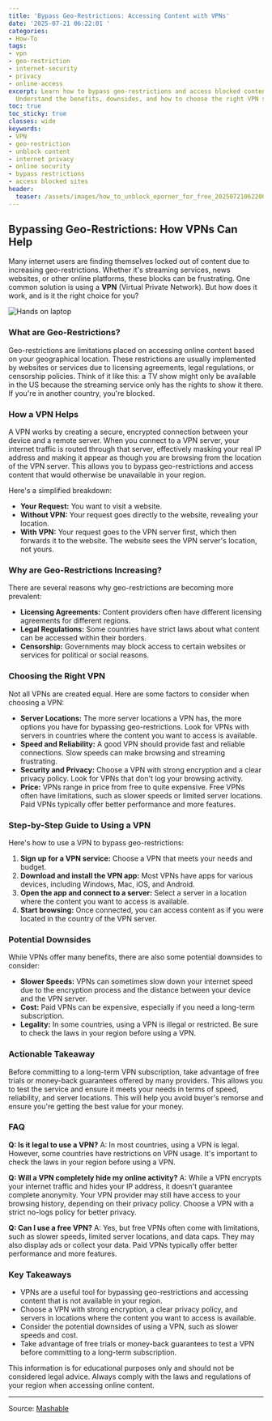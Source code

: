 ```yaml
---
title: 'Bypass Geo-Restrictions: Accessing Content with VPNs'
date: '2025-07-21 06:22:01 '
categories:
- How-To
tags:
- vpn
- geo-restriction
- internet-security
- privacy
- online-access
excerpt: Learn how to bypass geo-restrictions and access blocked content using a VPN.
  Understand the benefits, downsides, and how to choose the right VPN service.
toc: true
toc_sticky: true
classes: wide
keywords:
- VPN
- geo-restriction
- unblock content
- internet privacy
- online security
- bypass restrictions
- access blocked sites
header:
  teaser: /assets/images/how_to_unblock_eporner_for_free_20250721062200.jpg
---
```


## Bypassing Geo-Restrictions: How VPNs Can Help

Many internet users are finding themselves locked out of content due to increasing geo-restrictions. Whether it's streaming services, news websites, or other online platforms, these blocks can be frustrating. One common solution is using a **VPN** (Virtual Private Network). But how does it work, and is it the right choice for you?

![Hands on laptop](https://helios-i.mashable.com/imagery/articles/03tDUJnTR7qV5fpwRvNWcTO/hero-image.jpg)

### What are Geo-Restrictions?

Geo-restrictions are limitations placed on accessing online content based on your geographical location. These restrictions are usually implemented by websites or services due to licensing agreements, legal regulations, or censorship policies. Think of it like this: a TV show might only be available in the US because the streaming service only has the rights to show it there. If you're in another country, you're blocked.

### How a VPN Helps

A VPN works by creating a secure, encrypted connection between your device and a remote server. When you connect to a VPN server, your internet traffic is routed through that server, effectively masking your real IP address and making it appear as though you are browsing from the location of the VPN server. This allows you to bypass geo-restrictions and access content that would otherwise be unavailable in your region.

Here's a simplified breakdown:

*   **Your Request:** You want to visit a website.
*   **Without VPN:** Your request goes directly to the website, revealing your location.
*   **With VPN:** Your request goes to the VPN server first, which then forwards it to the website. The website sees the VPN server's location, not yours.

### Why are Geo-Restrictions Increasing?

There are several reasons why geo-restrictions are becoming more prevalent:

*   **Licensing Agreements:** Content providers often have different licensing agreements for different regions.
*   **Legal Regulations:** Some countries have strict laws about what content can be accessed within their borders.
*   **Censorship:** Governments may block access to certain websites or services for political or social reasons.

### Choosing the Right VPN

Not all VPNs are created equal. Here are some factors to consider when choosing a VPN:

*   **Server Locations:** The more server locations a VPN has, the more options you have for bypassing geo-restrictions. Look for VPNs with servers in countries where the content you want to access is available.
*   **Speed and Reliability:** A good VPN should provide fast and reliable connections. Slow speeds can make browsing and streaming frustrating.
*   **Security and Privacy:** Choose a VPN with strong encryption and a clear privacy policy. Look for VPNs that don't log your browsing activity.
*   **Price:** VPNs range in price from free to quite expensive. Free VPNs often have limitations, such as slower speeds or limited server locations. Paid VPNs typically offer better performance and more features.

### Step-by-Step Guide to Using a VPN

Here's how to use a VPN to bypass geo-restrictions:

1.  **Sign up for a VPN service:** Choose a VPN that meets your needs and budget.
2.  **Download and install the VPN app:** Most VPNs have apps for various devices, including Windows, Mac, iOS, and Android.
3.  **Open the app and connect to a server:** Select a server in a location where the content you want to access is available.
4.  **Start browsing:** Once connected, you can access content as if you were located in the country of the VPN server.

### Potential Downsides

While VPNs offer many benefits, there are also some potential downsides to consider:

*   **Slower Speeds:** VPNs can sometimes slow down your internet speed due to the encryption process and the distance between your device and the VPN server.
*   **Cost:** Paid VPNs can be expensive, especially if you need a long-term subscription.
*   **Legality:** In some countries, using a VPN is illegal or restricted. Be sure to check the laws in your region before using a VPN.

### Actionable Takeaway

Before committing to a long-term VPN subscription, take advantage of free trials or money-back guarantees offered by many providers. This allows you to test the service and ensure it meets your needs in terms of speed, reliability, and server locations. This will help you avoid buyer's remorse and ensure you're getting the best value for your money.

### FAQ

**Q: Is it legal to use a VPN?**
A: In most countries, using a VPN is legal. However, some countries have restrictions on VPN usage. It's important to check the laws in your region before using a VPN.

**Q: Will a VPN completely hide my online activity?**
A: While a VPN encrypts your internet traffic and hides your IP address, it doesn't guarantee complete anonymity. Your VPN provider may still have access to your browsing history, depending on their privacy policy. Choose a VPN with a strict no-logs policy for better privacy.

**Q: Can I use a free VPN?**
A: Yes, but free VPNs often come with limitations, such as slower speeds, limited server locations, and data caps. They may also display ads or collect your data. Paid VPNs typically offer better performance and more features.

### Key Takeaways

*   VPNs are a useful tool for bypassing geo-restrictions and accessing content that is not available in your region.
*   Choose a VPN with strong encryption, a clear privacy policy, and servers in locations where the content you want to access is available.
*   Consider the potential downsides of using a VPN, such as slower speeds and cost.
*   Take advantage of free trials or money-back guarantees to test a VPN before committing to a long-term subscription.

This information is for educational purposes only and should not be considered legal advice. Always comply with the laws and regulations of your region when accessing online content.

---

Source: [Mashable](https://mashable.com/article/how-to-unblock-eporner-free)